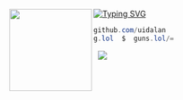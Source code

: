 [![Typing SVG](https://readme-typing-svg.herokuapp.com?font=Roboto+Mono&lines=alan.pm)](https://git.io/typing-svg)
<img align="left" src="https://i.imgur.com/x7xno54.png)" width="147"/> 

```csharp
github.com/uidalan
g.lol  $  guns.lol/=
```
&zwnj; 
&zwnj; 
![](https://komarev.com/ghpvc/?username=1)
